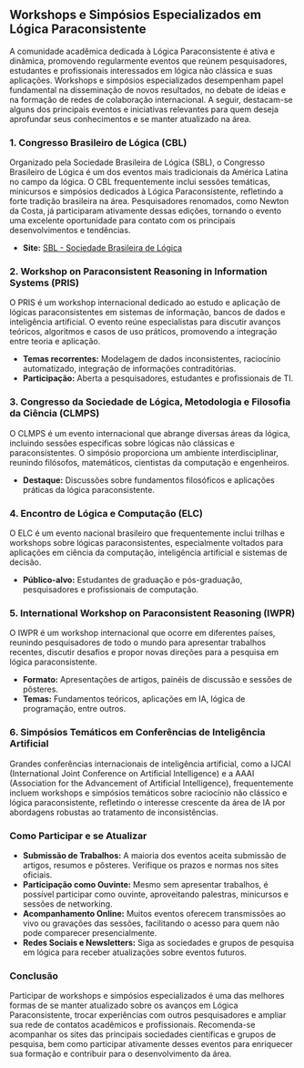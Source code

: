 
## Workshops e Simpósios Especializados em Lógica Paraconsistente

A comunidade acadêmica dedicada à Lógica Paraconsistente é ativa e dinâmica, promovendo regularmente eventos que reúnem pesquisadores, estudantes e profissionais interessados em lógica não clássica e suas aplicações. Workshops e simpósios especializados desempenham papel fundamental na disseminação de novos resultados, no debate de ideias e na formação de redes de colaboração internacional. A seguir, destacam-se alguns dos principais eventos e iniciativas relevantes para quem deseja aprofundar seus conhecimentos e se manter atualizado na área.

### 1. Congresso Brasileiro de Lógica (CBL)

Organizado pela Sociedade Brasileira de Lógica (SBL), o Congresso Brasileiro de Lógica é um dos eventos mais tradicionais da América Latina no campo da lógica. O CBL frequentemente inclui sessões temáticas, minicursos e simpósios dedicados à Lógica Paraconsistente, refletindo a forte tradição brasileira na área. Pesquisadores renomados, como Newton da Costa, já participaram ativamente dessas edições, tornando o evento uma excelente oportunidade para contato com os principais desenvolvimentos e tendências.

- **Site:** [SBL - Sociedade Brasileira de Lógica](https://www.cle.unicamp.br/sbl/)

### 2. Workshop on Paraconsistent Reasoning in Information Systems (PRIS)

O PRIS é um workshop internacional dedicado ao estudo e aplicação de lógicas paraconsistentes em sistemas de informação, bancos de dados e inteligência artificial. O evento reúne especialistas para discutir avanços teóricos, algoritmos e casos de uso práticos, promovendo a integração entre teoria e aplicação.

- **Temas recorrentes:** Modelagem de dados inconsistentes, raciocínio automatizado, integração de informações contraditórias.
- **Participação:** Aberta a pesquisadores, estudantes e profissionais de TI.

### 3. Congresso da Sociedade de Lógica, Metodologia e Filosofia da Ciência (CLMPS)

O CLMPS é um evento internacional que abrange diversas áreas da lógica, incluindo sessões específicas sobre lógicas não clássicas e paraconsistentes. O simpósio proporciona um ambiente interdisciplinar, reunindo filósofos, matemáticos, cientistas da computação e engenheiros.

- **Destaque:** Discussões sobre fundamentos filosóficos e aplicações práticas da lógica paraconsistente.

### 4. Encontro de Lógica e Computação (ELC)

O ELC é um evento nacional brasileiro que frequentemente inclui trilhas e workshops sobre lógicas paraconsistentes, especialmente voltados para aplicações em ciência da computação, inteligência artificial e sistemas de decisão.

- **Público-alvo:** Estudantes de graduação e pós-graduação, pesquisadores e profissionais de computação.

### 5. International Workshop on Paraconsistent Reasoning (IWPR)

O IWPR é um workshop internacional que ocorre em diferentes países, reunindo pesquisadores de todo o mundo para apresentar trabalhos recentes, discutir desafios e propor novas direções para a pesquisa em lógica paraconsistente.

- **Formato:** Apresentações de artigos, painéis de discussão e sessões de pôsteres.
- **Temas:** Fundamentos teóricos, aplicações em IA, lógica de programação, entre outros.

### 6. Simpósios Temáticos em Conferências de Inteligência Artificial

Grandes conferências internacionais de inteligência artificial, como a IJCAI (International Joint Conference on Artificial Intelligence) e a AAAI (Association for the Advancement of Artificial Intelligence), frequentemente incluem workshops e simpósios temáticos sobre raciocínio não clássico e lógica paraconsistente, refletindo o interesse crescente da área de IA por abordagens robustas ao tratamento de inconsistências.



### Como Participar e se Atualizar

- **Submissão de Trabalhos:** A maioria dos eventos aceita submissão de artigos, resumos e pôsteres. Verifique os prazos e normas nos sites oficiais.
- **Participação como Ouvinte:** Mesmo sem apresentar trabalhos, é possível participar como ouvinte, aproveitando palestras, minicursos e sessões de networking.
- **Acompanhamento Online:** Muitos eventos oferecem transmissões ao vivo ou gravações das sessões, facilitando o acesso para quem não pode comparecer presencialmente.
- **Redes Sociais e Newsletters:** Siga as sociedades e grupos de pesquisa em lógica para receber atualizações sobre eventos futuros.



### Conclusão

Participar de workshops e simpósios especializados é uma das melhores formas de se manter atualizado sobre os avanços em Lógica Paraconsistente, trocar experiências com outros pesquisadores e ampliar sua rede de contatos acadêmicos e profissionais. Recomenda-se acompanhar os sites das principais sociedades científicas e grupos de pesquisa, bem como participar ativamente desses eventos para enriquecer sua formação e contribuir para o desenvolvimento da área.

